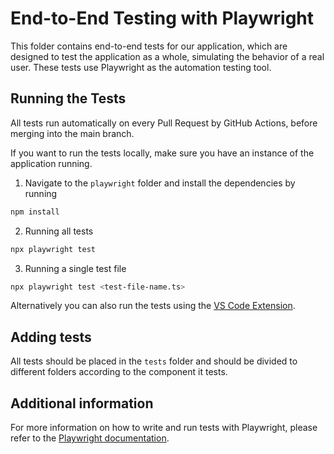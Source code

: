 # End-to-End Testing with Playwright

This folder contains end-to-end tests for our application, which are designed to test the application as a whole, simulating the behavior of a real user.
These tests use Playwright as the automation testing tool.

## Running the Tests

All tests run automatically on every Pull Request by GitHub Actions, before merging into the main branch.

If you want to run the tests locally, make sure you have an instance of the application running.

1. Navigate to the `playwright` folder and install the dependencies by running

```bash
npm install
```

2. Running all tests

```bash
npx playwright test
```

3. Running a single test file

```bash
npx playwright test <test-file-name.ts>
```

Alternatively you can also run the tests using the [VS Code Extension](https://playwright.dev/docs/getting-started-vscode).

## Adding tests

All tests should be placed in the `tests` folder and should be divided to different folders according to the component it tests.

## Additional information

For more information on how to write and run tests with Playwright, please refer to the [Playwright documentation](https://www.npmjs.com/).

